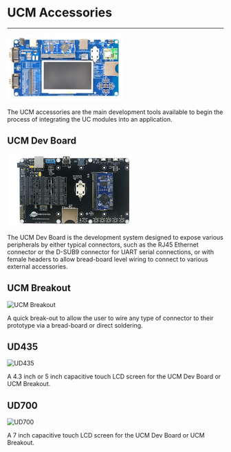 # UCM Accessories
---
![G400 Dev Board](../ucm/images/g400dev.jpg)

The UCM accessories are the main development tools available to begin the process of integrating the UC modules into an application.

## UCM Dev Board
![UCM Dev board](images/ucm_dev_board.jpg)

The UCM Dev Board is the development system designed to expose various peripherals by either typical connectors, such as the RJ45 Ethernet connector or the D-SUB9 connector for UART serial connections, or with female headers to allow bread-board level wiring to connect to various external accessories.

## UCM Breakout
![UCM Breakout](images/ucm_breakout.jpg)

A quick break-out to allow the user to wire any type of connector to their prototype via a bread-board or direct soldering.

## UD435
![UD435](images/ud435.jpg)

A 4.3 inch or 5 inch capacitive touch LCD screen for the UCM Dev Board or UCM Breakout.

## UD700
![UD700](images/ud700.jpg)

A 7 inch capacitive touch LCD screen for the UCM Dev Board or UCM Breakout.
